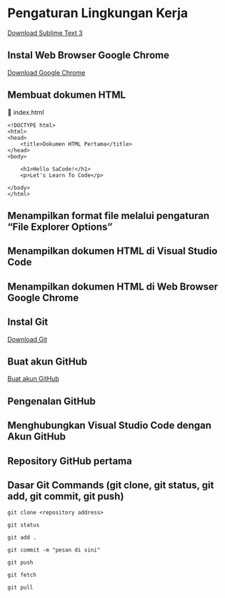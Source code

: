 # Pengaturan Lingkungan Kerja

[Download Sublime Text 3](https://www.sublimetext.com/3)

## Instal Web Browser Google Chrome

[Download Google Chrome](https://www.google.com/chrome/?brand=YTUH&gclid=CjwKCAjwzeqVBhAoEiwAOrEmzXYpoC7ACfPZ3AOOuvaoES1kgnR1hXLYnbX-rCmfVYFTCzB8XnkkrRoC-gkQAvD_BwE&gclsrc=aw.ds)

## Membuat dokumen HTML 

📄 index.html

	<!DOCTYPE html>
	<html>
	<head>
		<title>Dokumen HTML Pertama</title>
	</head>
	<body>

		<h1>Hello SaCode!</h1>
		<p>Let's Learn To Code</p>

	</body>
	</html>

## Menampilkan format file melalui pengaturan “File Explorer Options”

## Menampilkan dokumen HTML di Visual Studio Code

## Menampilkan dokumen HTML di Web Browser Google Chrome

## Instal Git

[Download Git](https://git-scm.com/downloads)

## Buat akun GitHub

[Buat akun GitHub](https://github.com)

## Pengenalan GitHub

## Menghubungkan Visual Studio Code dengan Akun GitHub

## Repository GitHub pertama

## Dasar Git Commands (git clone, git status, git add, git commit, git push)

	git clone <repository address>

	git status

	git add .

	git commit -m "pesan di sini"

	git push

	git fetch

	git pull
